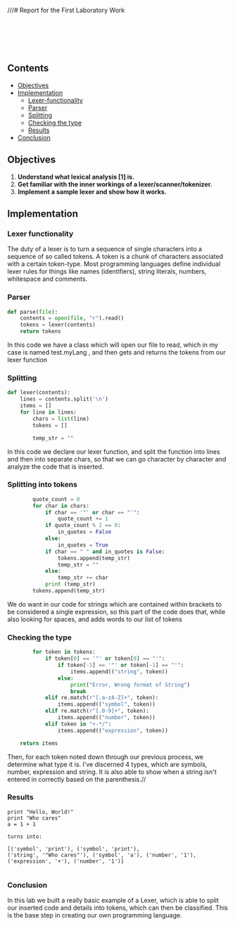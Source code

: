 ///# Report for the First Laboratory Work

<br><br>
<br><br>

## Contents

- [Objectives](#objectives)
- [Implementation](#implementation)
  - [Lexer-functionality](#Lexer-functionality)
  - [Parser](#parser)
  - [Splitting](#Splitting)
  - [Checking the type](#checking-the-type)
  - [Results](#results)
- [Conclusion](#conclusion)

## Objectives

1. **Understand what lexical analysis [1] is.**
2. **Get familiar with the inner workings of a lexer/scanner/tokenizer.**
3. **Implement a sample lexer and show how it works.**
## Implementation

### Lexer functionality

The duty of a lexer is to turn a sequence of single characters into a sequence of so called tokens. 
A token is a chunk of characters associated with a certain token-type. 
Most programming languages define individual lexer rules for things like names (identifiers), 
string literals, numbers, whitespace and comments.


### Parser

```python
def parse(file):
    contents = open(file, "r").read()
    tokens = lexer(contents)
    return tokens

```
In this code we have a class which will open our file to read, which in my case is named test.myLang
, and then gets and returns the tokens from our lexer function

### Splitting

```python
def lexer(contents):
    lines = contents.split('\n')
    items = []
    for line in lines:
        chars = list(line)
        tokens = []

        temp_str = ""
```

In this code we declare our lexer function, and split the function into lines and then into separate
chars, so that we can go character by character and analyze the code that is inserted.


### Splitting into tokens

```python
        quote_count = 0
        for char in chars:
            if char == '"' or char == "'":
                quote_count += 1
            if quote_count % 2 == 0:
                in_quotes = False
            else:
                in_quotes = True
            if char == " " and in_quotes is False:
                tokens.append(temp_str)
                temp_str = ""
            else:
                temp_str += char
            print (temp_str)
        tokens.append(temp_str)
```
We do want in our code for strings which are contained within brackets to be considered a single
expression, so this part of the code does that, while also looking for spaces, and adds words
to our list of tokens

### Checking the type

```python
        for token in tokens:
            if token[0] == '"' or token[0] == "'":
                if token[-1] == '"' or token[-1] == "'":
                    items.append(("string", token))
                else:
                    print("Error, Wrong format of String")
                    break
            elif re.match(r"[.a-zA-Z]+", token):
                items.append(("symbol", token))
            elif re.match(r"[.0-9]+", token):
                items.append(("number", token))
            elif token in "+-*/":
                items.append(("expression", token))

    return items

```
Then, for each token noted down through our previous process, we determine what type it is.
I've discerned 4 types, which are symbols, number, expression and string. It is also able to
show when a string isn't entered in correctly based on the parenthesis.//

### Results

```text
print "Hello, World!"
print "Who cares"
a = 1 + 1

turns into:

[('symbol', 'print'), ('symbol', 'print'),
('string', '"Who cares"'), ('symbol', 'a'), ('number', '1'), ('expression', '+'), ('number', '1')]


```

### Conclusion

In this lab we built a really basic example of a Lexer, which is able to 
split our inserted code and details into tokens, which can then be classified.
This is the base step in creating our own programming language.